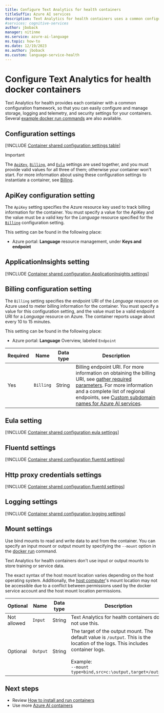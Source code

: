 ```yaml
---
title: Configure Text Analytics for health containers
titleSuffix: Azure AI services
description: Text Analytics for health containers uses a common configuration framework, so that you can easily configure and manage storage, logging and telemetry, and security settings for your containers.
#services: cognitive-services
author: jboback
manager: nitinme
ms.service: azure-ai-language
ms.topic: how-to
ms.date: 12/19/2023
ms.author: jboback
ms.custom: language-service-health
---
```


# Configure Text Analytics for health docker containers

Text Analytics for health provides each container with a common configuration framework, so that you can easily configure and manage storage, logging and telemetry, and security settings for your containers. Several [example docker run commands](use-containers.md#run-the-container-with-docker-run) are also available.

## Configuration settings

[!INCLUDE [Container shared configuration settings table](../../../../../includes/cognitive-services-containers-configuration-shared-settings-table.md)]

> [!IMPORTANT]
> The [`ApiKey`](#apikey-configuration-setting), [`Billing`](#billing-configuration-setting), and [`Eula`](#eula-setting) settings are used together, and you must provide valid values for all three of them; otherwise your container won't start. For more information about using these configuration settings to instantiate a container, see [Billing](use-containers.md#billing).

## ApiKey configuration setting

The `ApiKey` setting specifies the Azure resource key used to track billing information for the container. You must specify a value for the ApiKey and the value must be a valid key for the _Language_ resource specified for the [`Billing`](#billing-configuration-setting) configuration setting.

This setting can be found in the following place:

* Azure portal: **Language** resource management, under **Keys and endpoint**

## ApplicationInsights setting

[!INCLUDE [Container shared configuration ApplicationInsights settings](../../../../../includes/cognitive-services-containers-configuration-shared-settings-application-insights.md)]

## Billing configuration setting

The `Billing` setting specifies the endpoint URI of the _Language_ resource on Azure used to meter billing information for the container. You must specify a value for this configuration setting, and the value must be a valid endpoint URI for a _Language_ resource on Azure. The container reports usage about every 10 to 15 minutes.

This setting can be found in the following place:

* Azure portal: **Language** Overview, labeled `Endpoint`

|Required| Name | Data type | Description |
|--|------|-----------|-------------|
|Yes| `Billing` | String | Billing endpoint URI. For more information on obtaining the billing URI, see [gather required parameters](use-containers.md#gather-required-parameters). For more information and a complete list of regional endpoints, see [Custom subdomain names for Azure AI services](../../../cognitive-services-custom-subdomains.md). |

## Eula setting

[!INCLUDE [Container shared configuration eula settings](../../../../../includes/cognitive-services-containers-configuration-shared-settings-eula.md)]

## Fluentd settings

[!INCLUDE [Container shared configuration fluentd settings](../../../../../includes/cognitive-services-containers-configuration-shared-settings-fluentd.md)]

## Http proxy credentials settings

[!INCLUDE [Container shared configuration fluentd settings](../../../../../includes/cognitive-services-containers-configuration-shared-settings-http-proxy.md)]

## Logging settings
 
[!INCLUDE [Container shared configuration logging settings](../../../../../includes/cognitive-services-containers-configuration-shared-settings-logging.md)]

## Mount settings

Use bind mounts to read and write data to and from the container. You can specify an input mount or output mount by specifying the `--mount` option in the [docker run](https://docs.docker.com/engine/reference/commandline/run/) command.

Text Analytics for health containers don't use input or output mounts to store training or service data. 

The exact syntax of the host mount location varies depending on the host operating system. Additionally, the [host computer](use-containers.md#host-computer-requirements-and-recommendations)'s mount location may not be accessible due to a conflict between permissions used by the docker service account and the host mount location permissions. 

|Optional| Name | Data type | Description |
|-------|------|-----------|-------------|
|Not allowed| `Input` | String | Text Analytics for health containers do not use this.|
|Optional| `Output` | String | The target of the output mount. The default value is `/output`. This is the location of the logs. This includes container logs. <br><br>Example:<br>`--mount type=bind,src=c:\output,target=/output`|

## Next steps

* Review [How to install and run containers](use-containers.md)
* Use more [Azure AI containers](../../../cognitive-services-container-support.md)

